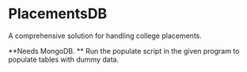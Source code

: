 # PlacementsDB
A comprehensive solution for handling college placements.

**Needs MongoDB. **
Run the populate script in the given program to populate tables with dummy data.

